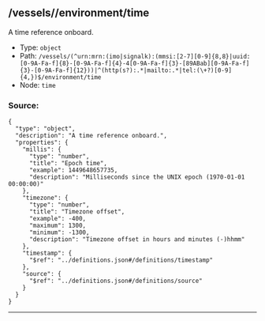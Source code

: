 ## /vessels/<RegExp>/environment/time

A time reference onboard.

* Type: `object`
* Path: `/vessels/(^urn:mrn:(imo|signalk):(mmsi:[2-7][0-9]{8,8}|uuid:[0-9A-Fa-f]{8}-[0-9A-Fa-f]{4}-4[0-9A-Fa-f]{3}-[89ABab][0-9A-Fa-f]{3}-[0-9A-Fa-f]{12}))|^(http(s?):.*|mailto:.*|tel:(\+?)[0-9]{4,})$/environment/time`
* Node: `time`

### Source:
```
{
  "type": "object",
  "description": "A time reference onboard.",
  "properties": {
    "millis": {
      "type": "number",
      "title": "Epoch time",
      "example": 1449648657735,
      "description": "Milliseconds since the UNIX epoch (1970-01-01 00:00:00)"
    },
    "timezone": {
      "type": "number",
      "title": "Timezone offset",
      "example": -400,
      "maximum": 1300,
      "minimum": -1300,
      "description": "Timezone offset in hours and minutes (-)hhmm"
    },
    "timestamp": {
      "$ref": "../definitions.json#/definitions/timestamp"
    },
    "source": {
      "$ref": "../definitions.json#/definitions/source"
    }
  }
}
```

---
